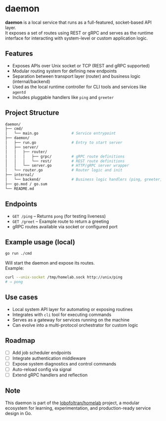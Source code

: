 # daemon

**daemon** is a local service that runs as a full-featured, socket-based API layer.  
It exposes a set of routes using REST or gRPC and serves as the runtime interface for interacting with system-level or custom application logic.

## Features

- Exposes APIs over Unix socket or TCP (REST and gRPC supported)
- Modular routing system for defining new endpoints
- Separation between transport layer (router) and business logic (internal/backend)
- Used as the local runtime controller for CLI tools and services like `agentd`
- Includes pluggable handlers like `ping` and `greeter`

## Project Structure

```bash
daemon/
├── cmd/
│   └── main.go               # Service entrypoint
├── daemon/
│   ├── run.go                # Entry to start server
│   ├── server/
│   │   ├── router/
│   │   │   ├── grpc/         # gRPC route definitions
│   │   │   └── rest/         # REST route definitions
│   │   └── server.go         # HTTP/gRPC server wrapper
│   └── router.go             # Router logic and init
├── internal/
│   └── backend/              # Business logic handlers (ping, greeter, etc.)
├── go.mod / go.sum
└── README.md
```

## Endpoints

- `GET /ping` – Returns `pong` (for testing liveness)
- `GET /greet` – Example route to return a greeting
- gRPC routes available via socket or configured port

## Example usage (local)

```bash
go run ./cmd
```

Will start the daemon and expose its routes.  
Example:

```bash
curl --unix-socket /tmp/homelab.sock http://unix/ping
# → pong
```

## Use cases

- Local system API layer for automating or exposing routines
- Integrates with `cli` tool for executing commands
- Serves as a gateway for services running on the machine
- Can evolve into a multi-protocol orchestrator for custom logic

## Roadmap

- [ ] Add job scheduler endpoints
- [ ] Integrate authentication middleware
- [ ] Expose system diagnostics and control commands
- [ ] Auto-reload config via signal
- [ ] Extend gRPC handlers and reflection

## Note

This daemon is part of the [lobofoltran/homelab](https://github.com/lobofoltran/homelab) project, a modular ecosystem for learning, experimentation, and production-ready service design in Go.